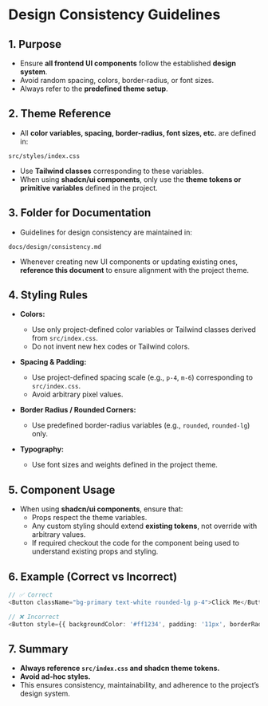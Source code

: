 # Design Consistency Guidelines

## 1. Purpose

- Ensure **all frontend UI components** follow the established **design system**.  
- Avoid random spacing, colors, border-radius, or font sizes.  
- Always refer to the **predefined theme setup**.

## 2. Theme Reference

- All **color variables, spacing, border-radius, font sizes, etc.** are defined in:  

```
src/styles/index.css
```

- Use **Tailwind classes** corresponding to these variables.  
- When using **shadcn/ui components**, only use the **theme tokens or primitive variables** defined in the project.  

## 3. Folder for Documentation

- Guidelines for design consistency are maintained in:  

```
docs/design/consistency.md
```

- Whenever creating new UI components or updating existing ones, **reference this document** to ensure alignment with the project theme.

## 4. Styling Rules

- **Colors:**  
  - Use only project-defined color variables or Tailwind classes derived from `src/index.css`.  
  - Do not invent new hex codes or Tailwind colors.  

- **Spacing & Padding:**  
  - Use project-defined spacing scale (e.g., `p-4`, `m-6`) corresponding to `src/index.css`.  
  - Avoid arbitrary pixel values.  

- **Border Radius / Rounded Corners:**  
  - Use predefined border-radius variables (e.g., `rounded`, `rounded-lg`) only.  

- **Typography:**  
  - Use font sizes and weights defined in the project theme.  

## 5. Component Usage

- When using **shadcn/ui components**, ensure that:  
  - Props respect the theme variables.  
  - Any custom styling should extend **existing tokens**, not override with arbitrary values.  
  - If required checkout the code for the component being used to understand existing props and styling.

## 6. Example (Correct vs Incorrect)

```ts
// ✅ Correct
<Button className="bg-primary text-white rounded-lg p-4">Click Me</Button>

// ❌ Incorrect
<Button style={{ backgroundColor: '#ff1234', padding: '11px', borderRadius: '7px' }}>Click Me</Button>
```

## 7. Summary

- **Always reference `src/index.css` and shadcn theme tokens.**
- **Avoid ad-hoc styles.**
- This ensures consistency, maintainability, and adherence to the project’s design system.
